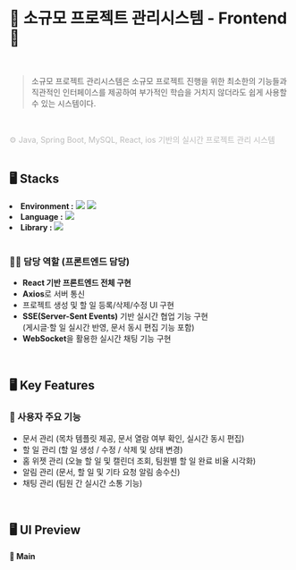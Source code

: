 # 📁 소규모 프로젝트 관리시스템 - Frontend 📁

<br/>

>소규모 프로젝트 관리시스템은 소규모 프로젝트 진행을 위한 최소한의 기능들과 직관적인 인터페이스를 제공하여 부가적인 학습을 거치지 않더라도 쉽게 사용할 수 있는 시스템이다.

</br>
<p style="color:#BBBBBB">
⚙️ Java, Spring Boot, MySQL, React, ios 기반의 실시간 프로젝트 관리 시스템<br/>
 </br>
 </p>

<h2>🖥️ Stacks</h2>

<li><strong>Environment :</strong> 
  <img src="https://img.shields.io/badge/macOS-000000?style=for-the-badge&logo=apple&logoColor=white"/>
  <img src="https://img.shields.io/badge/Visual Studio Code-007ACC?style=for-the-badge&logo=visualstudiocode&logoColor=white"/>
</li>
<li><strong>Language :</strong>  
  <img src="https://img.shields.io/badge/JavaScript-F7DF1E?style=for-the-badge&logo=javascript&logoColor=black"/>
</li>
<li><strong>Library :</strong> 
  <img src="https://img.shields.io/badge/React-61DAFB?style=for-the-badge&logo=react&logoColor=white"/>
</li>


</div>
<br/>

### 🧑‍💻 담당 역할 (프론트엔드 담당)
- **React 기반 프론트엔드 전체 구현**
- **Axios**로 서버 통신
- 프로젝트 생성 및 할 일 등록/삭제/수정 UI 구현  
- **SSE(Server-Sent Events)** 기반 실시간 협업 기능 구현  
  (게시글·할 일 실시간 반영, 문서 동시 편집 기능 포함)
- **WebSocket**을 활용한 실시간 채팅 기능 구현

</br>
<div>
 <h2>🖥️ Key Features</h2>
  
### 👤 사용자 주요 기능
- 문서 관리 (목차 템플릿 제공, 문서 열람 여부 확인, 실시간 동시 편집)
- 할 일 관리 (할 일 생성 / 수정 / 삭제 및 상태 변경)
- 홈 위젯 관리 (오늘 할 일 및 캘린더 조회, 팀원별 할 일 완료 비율 시각화)
- 알림 관리 (문서, 할 일 및 기타 요청 알림 송수신)
- 채팅 관리 (팀원 간 실시간 소통 기능)
 
</div>
</br>

<div>
 <h2>🖥️ UI Preview</h2>
 <p><strong>📌 Main </strong></p>
 <br/>
 <h2></h2>

</div>
